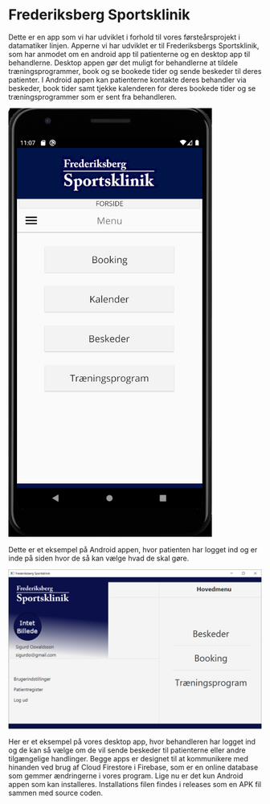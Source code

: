 # Frederiksberg Sportsklinik
Dette er en app som vi har udviklet i forhold til vores førsteårsprojekt i datamatiker linjen. Apperne vi har udviklet er til 
Frederiksbergs Sportsklinik, som har anmodet om en android app til patienterne og en desktop app til behandlerne. Desktop appen
gør det muligt for behandlerne at tildele træningsprogrammer, book og se bookede tider og sende beskeder til deres patienter. 
I Android appen kan patienterne kontakte deres behandler via beskeder, book tider samt tjekke kalenderen for deres bookede tider
og se træningsprogrammer som er sent fra behandleren. 

![Alt text](./Billeder_til_ReadMe/Android_eksempel.png)

Dette er et eksempel på Android appen, hvor patienten har logget ind og er inde på siden hvor de så kan vælge hvad de skal gøre.

![Alt text](./Billeder_til_ReadMe/Desktop_eksempel.PNG)

Her er et eksempel på vores desktop app, hvor behandleren har logget ind og de kan så vælge om de vil sende beskeder til patienterne
eller andre tilgængelige handlinger. Begge apps er designet til at kommunikere med hinanden ved brug af Cloud Firestore i Firebase,
som er en online database som gemmer ændringerne i vores program. Lige nu er det kun Android appen som kan installeres. 
Installations filen findes i releases som en APK fil sammen med source coden.
